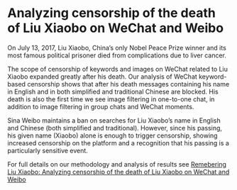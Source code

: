 # Analyzing censorship of the death of Liu Xiaobo on WeChat and Weibo
On July 13, 2017, Liu Xiaobo, China’s only Nobel Peace Prize winner and its most famous political prisoner died from complications due to liver cancer.

The scope of censorship of keywords and images on WeChat related to Liu Xiaobo expanded greatly after his death.
Our analysis of WeChat keyword-based censorship shows that after his death messages containing his name in English and in both simplified and traditional Chinese are blocked. 
His death is also the first time we see image filtering in one-to-one chat, in addition to image filtering in group chats and WeChat moments.

Sina Weibo maintains a ban on searches for Liu Xiaobo’s name in English and Chinese (both simplified and traditional). However, since his passing, his given name (Xiaobo) alone is enough to trigger censorship, showing increased censorship on the platform and a recognition that his passing is a particularly sensitive event.

For full details on our methodology and analysis of results see [Remebering Liu Xiaobo: Analyzing censorship of the death of Liu Xiaobo on WeChat and Weibo](https://citizenlab.ca/2017/07/analyzing-censorship-of-the-death-of-liu-xiaobo-on-wechat-and-weibo/) 

